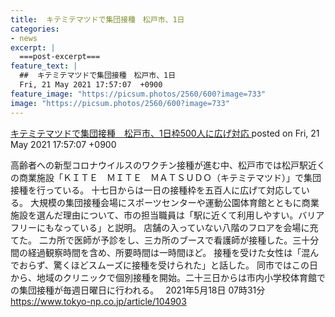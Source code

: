```yaml
---
title:  キテミテマツドで集団接種　松戸市、1日
categories:
- news
excerpt: |
  ===post-excerpt===
feature_text: |
  ##  キテミテマツドで集団接種　松戸市、1日
  Fri, 21 May 2021 17:57:07  +0900
feature_image: "https://picsum.photos/2560/600?image=733"
image: "https://picsum.photos/2560/600?image=733"
---
```


[ キテミテマツドで集団接種　松戸市、1日枠500人に広げ対応  ](https://asahi.5ch.net/test/read.cgi/newsplus/1621587427/)
posted on Fri, 21 May 2021 17:57:07  +0900

<!--more-->

高齢者への新型コロナウイルスのワクチン接種が進む中、松戸市では松戸駅近くの商業施設「ＫＩＴＥ　ＭＩＴＥ　ＭＡＴＳＵＤＯ（キテミテマツド）」で集団接種を行っている。 十七日からは一日の接種枠を五百人に広げて対応している。 大規模の集団接種会場にスポーツセンターや運動公園体育館とともに商業施設を選んだ理由について、市の担当職員は「駅に近くて利用しやすい。バリアフリーにもなっている」と説明。 店舗の入っていない八階のフロアを会場に充てた。 二カ所で医師が予診をし、三カ所のブースで看護師が接種した。三十分間の経過観察時間を含め、所要時間は一時間ほど。 接種を受けた女性は「混んでおらず、驚くほどスムーズに接種を受けられた」と話した。 同市ではこの日から、地域のクリニックで個別接種を開始。二十三日からは市内小学校体育館での集団接種が毎週日曜日に行われる。　 2021年5月18日 07時31分 https://www.tokyo-np.co.jp/article/104903
